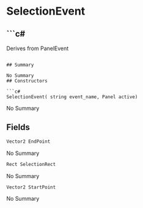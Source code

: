 # SelectionEvent

## ```c#
Derives from PanelEvent
```

## Summary

No Summary
## Constructors

```c#
SelectionEvent( string event_name, Panel active) 
```
No Summary
## Fields

```c#
Vector2 EndPoint
```
No Summary
```c#
Rect SelectionRect
```
No Summary
```c#
Vector2 StartPoint
```
No Summary
